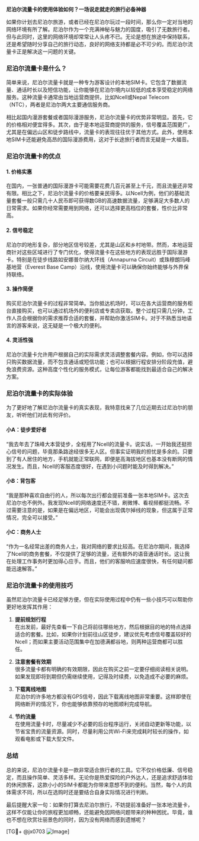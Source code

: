 **尼泊尔流量卡的使用体验如何？一场说走就走的旅行必备神器**

如果你计划去尼泊尔旅游，或者已经在尼泊尔玩过一段时间，那么你一定对当地的网络环境有所了解。尼泊尔作为一个充满神秘与魅力的国度，吸引了无数旅行者。但与此同时，这里的网络环境却常常让人头疼不已。无论是想在旅途中保持联系，还是希望随时分享自己的旅行动态，良好的网络支持都是必不可少的。而尼泊尔流量卡正是解决这一问题的关键。

### **尼泊尔流量卡是什么？**

简单来说，尼泊尔流量卡就是一种专为游客设计的本地SIM卡。它包含了数据流量、通话时长以及短信功能，让你能够在尼泊尔境内以较低的成本享受稳定的网络服务。这种流量卡通常由当地运营商提供，比如Ncell或Nepal Telecom（NTC），两者是尼泊尔两大主要通信服务商。

相比起国内漫游套餐或者国际漫游服务，尼泊尔流量卡的优势非常明显。首先，它的价格相对便宜得多。其次，由于是本地运营商提供的服务，信号覆盖范围更广，尤其是在偏远山区和徒步路线中，流量卡的表现往往优于其他方式。此外，使用本地SIM卡还能避免高昂的国际漫游费用，这对于长途旅行者而言无疑是一大福音。

### **尼泊尔流量卡的优点**

#### 1. **价格实惠**
在国内，一张普通的国际漫游卡可能需要花费几百元甚至上千元，而且流量还非常有限。相比之下，尼泊尔流量卡的价格要亲民得多。以Ncell为例，他们的基础流量套餐一般只需几十人民币即可获得数GB的高速数据流量，足够满足大多数人的日常需求。如果你经常需要用到网络，还可以选择更高档位的套餐，性价比非常高。

#### 2. **信号稳定**
尼泊尔的地形复杂，部分地区信号较差，尤其是山区和乡村地带。然而，本地运营商针对这些区域进行了专门优化，使得流量卡在这些地方的表现远胜于国际漫游卡。特别是在徒步线路如安娜普尔纳大环线（Annapurna Circuit）或珠穆朗玛峰基地营（Everest Base Camp）沿线，使用流量卡可以确保你始终能够与外界保持联络。

#### 3. **操作简便**
购买尼泊尔流量卡的过程非常简单。当你抵达机场时，可以在各大运营商的服务柜台直接购买，也可以通过机场外的便利店或专卖店获取。整个过程只需几分钟，工作人员会根据你的需求推荐合适的套餐，并帮助你激活SIM卡。对于不熟悉当地语言的游客来说，这无疑是一个极大的便利。

#### 4. **灵活性强**
尼泊尔流量卡允许用户根据自己的实际需求灵活调整套餐内容。例如，你可以选择只购买数据流量，而不包含通话或短信功能；也可以根据行程安排分阶段充值，避免浪费资源。这种高度个性化的服务模式，让每位游客都能找到最适合自己的解决方案。

### **尼泊尔流量卡的实际体验**

为了更好地了解尼泊尔流量卡的真实表现，我特意找来了几位近期去过尼泊尔的朋友，听听他们对此有何评价。

#### 小A：徒步爱好者
“我去年去了珠峰大本营徒步，全程用了Ncell的流量卡。说实话，一开始我还挺担心信号的问题，毕竟那条路途经很多无人区。但事实证明我的担忧是多余的。只要到了有人居住的地方，手机就能正常联网，即便是高海拔地区也基本没有断网的情况发生。而且，Ncell的客服态度很好，在遇到小问题时能及时得到解决。”

#### 小B：背包客
“我是那种喜欢自由行的人，所以每次出行都会提前准备一张本地SIM卡。这次去尼泊尔也不例外。我发现Ncell的网络速度还不错，刷微博、看视频都挺流畅。不过需要注意的是，如果是在偏远地区，可能会出现偶尔掉线的现象，但这属于正常情况，完全可以接受。”

#### 小C：商务人士
“作为一名经常出差的商务人士，我对网络的要求比较高。在尼泊尔期间，我选择了Ncell的商务套餐，不仅提供了足够的流量，还有额外的语音通话时长。这让我在处理工作事务时更加得心应手。而且，他们的客服响应速度很快，有任何疑问都能迅速解答。”

### **尼泊尔流量卡的使用技巧**

虽然尼泊尔流量卡已经足够方便，但在实际使用过程中仍有一些小技巧可以帮助你更好地发挥其作用：

1. **提前规划行程**  
   在出发前，最好先查看一下自己将前往哪些地方，然后根据目的地的特点选择适合的套餐。比如，如果你计划前往山区徒步，建议优先考虑信号覆盖较好的Ncell；而如果主要活动范围集中在加德满都谷地，则两种运营商都可以胜任。

2. **注意套餐有效期**  
   很多流量卡都有明确的有效期限，因此在购买之前一定要仔细阅读相关说明。如果发现即将到期但仍需继续使用，记得及时续费，以免造成不必要的麻烦。

3. **下载离线地图**  
   尼泊尔的许多地方都没有GPS信号，因此下载离线地图非常重要。这样即使在网络断开的情况下，你也能够依靠预存的地图顺利完成导航。

4. **节约流量**  
   在使用流量卡时，尽量减少不必要的后台程序运行，关闭自动更新等功能，以节省宝贵的流量资源。同时，尽量利用公共Wi-Fi来完成耗时较长的操作，如观看电影或下载大型文件。

### **总结**

总的来说，尼泊尔流量卡是一款非常适合旅行者的工具。它不仅价格低廉、信号稳定，而且操作简单、灵活多样。无论你是热爱探险的户外达人，还是追求舒适体验的休闲旅客，这款小小的SIM卡都能为你带来意想不到的便利。当然，每个人的具体需求不同，所以在选购时还是要结合自身实际情况进行判断。

最后提醒大家一句：如果你打算去尼泊尔旅行，不妨提前准备好一张本地流量卡，这样不仅能让你的旅程更加顺畅，还能避免因网络问题带来的种种困扰。毕竟，谁也不想在欣赏壮丽景色的同时，因为没有网络而感到遗憾呢？

[TG💪+ @jx0703 ![Image](https://github.com/user-attachments/assets/dbca1d08-cadb-493c-b0ec-ad6f7a83f270)]